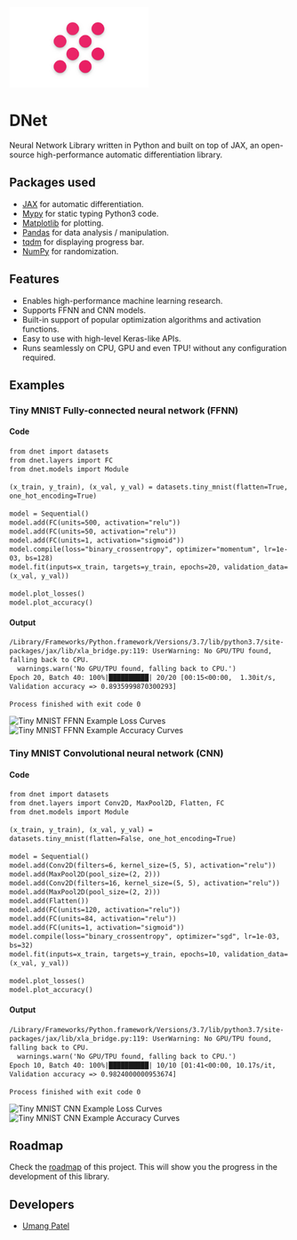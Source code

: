 ![dnet library logo](assets/logo.png "DNet library")
# DNet
Neural Network Library written in Python and built on top of JAX, an open-source high-performance automatic differentiation library.

## Packages used
* [JAX](https://github.com/google/jax) for automatic differentiation.
* [Mypy](https://github.com/python/mypy) for static typing Python3 code.
* [Matplotlib](https://github.com/matplotlib/matplotlib) for plotting.
* [Pandas](https://github.com/pandas-dev/pandas) for data analysis / manipulation.
* [tqdm](https://github.com/tqdm/tqdm) for displaying progress bar.
* [NumPy](https://github.com/numpy/numpy) for randomization.

## Features
* Enables high-performance machine learning research.
* Supports FFNN and CNN models.
* Built-in support of popular optimization algorithms and activation functions.
* Easy to use with high-level Keras-like APIs.
* Runs seamlessly on CPU, GPU and even TPU! without any configuration required.

## Examples

### Tiny MNIST Fully-connected neural network (FFNN)

#### Code

```python3
from dnet import datasets
from dnet.layers import FC
from dnet.models import Module

(x_train, y_train), (x_val, y_val) = datasets.tiny_mnist(flatten=True, one_hot_encoding=True)

model = Sequential()
model.add(FC(units=500, activation="relu"))
model.add(FC(units=50, activation="relu"))
model.add(FC(units=1, activation="sigmoid"))
model.compile(loss="binary_crossentropy", optimizer="momentum", lr=1e-03, bs=128)
model.fit(inputs=x_train, targets=y_train, epochs=20, validation_data=(x_val, y_val))

model.plot_losses()
model.plot_accuracy()
```

#### Output
```terminal
/Library/Frameworks/Python.framework/Versions/3.7/lib/python3.7/site-packages/jax/lib/xla_bridge.py:119: UserWarning: No GPU/TPU found, falling back to CPU.
  warnings.warn('No GPU/TPU found, falling back to CPU.')
Epoch 20, Batch 40: 100%|██████████| 20/20 [00:15<00:00,  1.30it/s, Validation accuracy => 0.8935999870300293]

Process finished with exit code 0
```

![Tiny MNIST FFNN Example Loss Curves](assets/mnist_ffnn_example_loss_curve.png "Loss Curves")
![Tiny MNIST FFNN Example Accuracy Curves](assets/mnist_ffnn_example_acc_curve.png "Accuracy Curves")

### Tiny MNIST Convolutional neural network (CNN)

#### Code

```python3
from dnet import datasets
from dnet.layers import Conv2D, MaxPool2D, Flatten, FC
from dnet.models import Module

(x_train, y_train), (x_val, y_val) = datasets.tiny_mnist(flatten=False, one_hot_encoding=True)

model = Sequential()
model.add(Conv2D(filters=6, kernel_size=(5, 5), activation="relu"))
model.add(MaxPool2D(pool_size=(2, 2)))
model.add(Conv2D(filters=16, kernel_size=(5, 5), activation="relu"))
model.add(MaxPool2D(pool_size=(2, 2)))
model.add(Flatten())
model.add(FC(units=120, activation="relu"))
model.add(FC(units=84, activation="relu"))
model.add(FC(units=1, activation="sigmoid"))
model.compile(loss="binary_crossentropy", optimizer="sgd", lr=1e-03, bs=32)
model.fit(inputs=x_train, targets=y_train, epochs=10, validation_data=(x_val, y_val))

model.plot_losses()
model.plot_accuracy()
```

#### Output
```
/Library/Frameworks/Python.framework/Versions/3.7/lib/python3.7/site-packages/jax/lib/xla_bridge.py:119: UserWarning: No GPU/TPU found, falling back to CPU.
  warnings.warn('No GPU/TPU found, falling back to CPU.')
Epoch 10, Batch 40: 100%|██████████| 10/10 [01:41<00:00, 10.17s/it, Validation accuracy => 0.9824000000953674]

Process finished with exit code 0
```

![Tiny MNIST CNN Example Loss Curves](assets/mnist_cnn_example_loss_curve.png "Loss Curves")
![Tiny MNIST CNN Example Accuracy Curves](assets/mnist_cnn_example_acc_curve.png "Accuracy Curves")

## Roadmap
Check the [roadmap](https://github.com/umangjpatel/dnet/projects/2) of this project. This will show you the progress in the development of this library.

## Developers
* [Umang Patel](https://github.com/umangjpatel)
